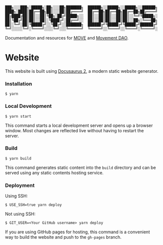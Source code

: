 ```
███╗░░░███╗░█████╗░██╗░░░██╗███████╗  ██████╗░░█████╗░░█████╗░░██████╗
████╗░████║██╔══██╗██║░░░██║██╔════╝  ██╔══██╗██╔══██╗██╔══██╗██╔════╝
██╔████╔██║██║░░██║╚██╗░██╔╝█████╗░░  ██║░░██║██║░░██║██║░░╚═╝╚█████╗░
██║╚██╔╝██║██║░░██║░╚████╔╝░██╔══╝░░  ██║░░██║██║░░██║██║░░██╗░╚═══██╗
██║░╚═╝░██║╚█████╔╝░░╚██╔╝░░███████╗  ██████╔╝╚█████╔╝╚█████╔╝██████╔╝
╚═╝░░░░░╚═╝░╚════╝░░░░╚═╝░░░╚══════╝  ╚═════╝░░╚════╝░░╚════╝░╚═════╝░
```

Documentation and resources for [MOVE](https://move.xyz) and [Movement DAO](https://discord.gg/movexyz).

# Website

This website is built using [Docusaurus 2](https://docusaurus.io/), a modern static website generator.

### Installation

```
$ yarn
```

### Local Development

```
$ yarn start
```

This command starts a local development server and opens up a browser window. Most changes are reflected live without having to restart the server.

### Build

```
$ yarn build
```

This command generates static content into the `build` directory and can be served using any static contents hosting service.

### Deployment

Using SSH:

```
$ USE_SSH=true yarn deploy
```

Not using SSH:

```
$ GIT_USER=<Your GitHub username> yarn deploy
```

If you are using GitHub pages for hosting, this command is a convenient way to build the website and push to the `gh-pages` branch.

